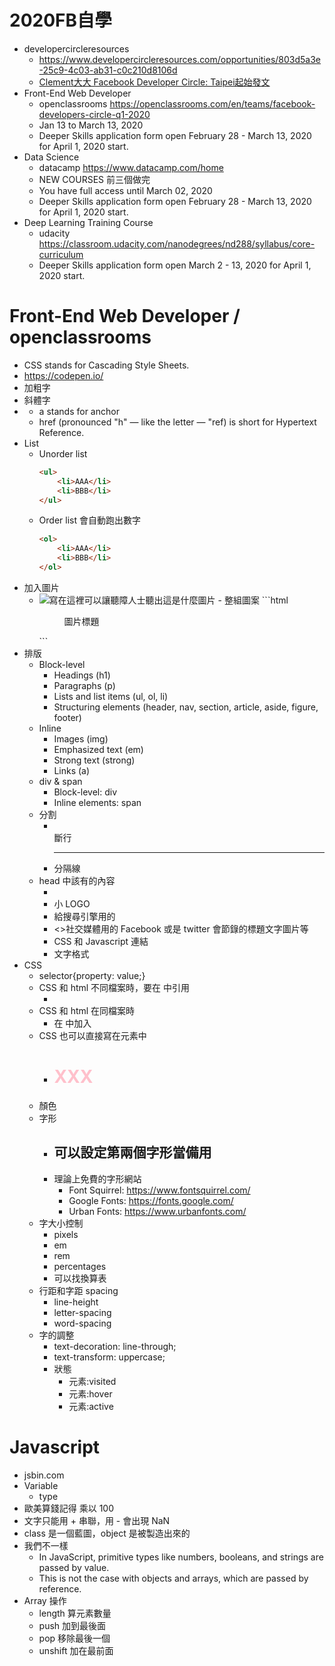 # 2020FB自學
- developercircleresources
    - https://www.developercircleresources.com/opportunities/803d5a3e-25c9-4c03-ab31-c0c210d8106d
    - [Clement大大 Facebook Developer Circle: Taipei起始發文](https://www.facebook.com/groups/DevCTaipei/permalink/1504115996406484/)
- Front-End Web Developer
    - openclassrooms https://openclassrooms.com/en/teams/facebook-developers-circle-q1-2020
    - Jan 13 to March 13, 2020
    - Deeper Skills application form open February 28 - March 13, 2020 for April 1, 2020 start.
- Data Science
    - datacamp https://www.datacamp.com/home
    - NEW COURSES 前三個做完
    - You have full access until March 02, 2020
    - Deeper Skills application form open February 28 - March 13, 2020 for April 1, 2020 start.
- Deep Learning Training Course
    - udacity https://classroom.udacity.com/nanodegrees/nd288/syllabus/core-curriculum
    - Deeper Skills application form open March 2 - 13, 2020 for April 1, 2020 start.

# Front-End Web Developer / openclassrooms
- CSS stands for Cascading Style Sheets.
- https://codepen.io/
- 加粗字 <strong> </strong>
- 斜體字 <em></em>
- <a href="https://www.facebook.com/8deroad/"></a>
    - a stands for anchor
    - href (pronounced "h" — like the letter — "ref) is short for Hypertext Reference. 
- List
    - Unorder list
        ```html
        <ul>
            <li>AAA</li>
            <li>BBB</li>
        </ul>
        ```
    - Order list 會自動跑出數字
        ```html
        <ol>
            <li>AAA</li>
            <li>BBB</li>
        </ol>
        ```
- 加入圖片
    - <img src="圖片放置網址" alt="寫在這裡可以讓聽障人士聽出這是什麼圖片" title="滑鼠移過去會顯示的字">
        - 整組圖案
            ```html
            <figure>
                <img src="">
                <figcaption> 圖片標題 </figcaption>
            </figure>
            ```
- 排版
    - Block-level
        - Headings (h1)
        - Paragraphs (p)
        - Lists and list items (ul, ol, li)
        - Structuring elements (header, nav, section, article, aside, figure, footer)
    - Inline
        - Images (img)
        - Emphasized text (em)
        - Strong text (strong)
        - Links (a)
    - div & span
        - Block-level: div 
        - Inline elements: span
    - 分割
        - <br> 斷行
        - <hr> 分隔線
    - head 中該有的內容
        - <title>顯示在瀏覽器 Tab 的文字</title>
        - 小 LOGO
        - <meta name = "" content = "" > 給搜尋引擎用的
        - <>社交媒體用的 Facebook 或是 twitter 會節錄的標題文字圖片等
        - CSS 和 Javascript 連結
        - 文字格式
- CSS 
    - selector{property: value;}
    - CSS 和 html 不同檔案時，要在 <head> 中引用
        - <link href=“位置css/style.css” type=“text/css” rel=“stylesheet” /> 
    - CSS 和 html 在同檔案時
        - 在 <head> 中加入 <style type=“text/css”></style>
    - CSS 也可以直接寫在元素中
        - <h1 style="color: pink;">XXX</h1>
    - 顏色
    - 字形
        - 可以設定第兩個字形當備用
            - 
        - 理論上免費的字形網站
            - Font Squirrel: https://www.fontsquirrel.com/
            - Google Fonts: https://fonts.google.com/
            - Urban Fonts: https://www.urbanfonts.com/
    - 字大小控制
        - pixels
        - em
        - rem
        - percentages
        - 可以找換算表
    - 行距和字距
        spacing
        - line-height
        - letter-spacing
        - word-spacing
    - 字的調整
        - text-decoration: line-through;
        - text-transform: uppercase;
        - 狀態
            - 元素:visited
            - 元素:hover
            - 元素:active

# Javascript
- jsbin.com
- Variable
    - type
- 歐美算錢記得 乘以 100
- 文字只能用 + 串聯，用 - 會出現 NaN
- class 是一個藍圖，object 是被製造出來的
- 我們不一樣
    - In JavaScript, primitive types like numbers, booleans, and strings are passed by value.
    - This is not the case with objects and arrays, which are passed by reference. 
- Array 操作
    - length 算元素數量
    - push 加到最後面
    - pop 移除最後一個
    - unshift 加在最前面
